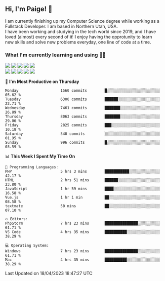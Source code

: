## Hi, I'm Paige! :vulcan_salute:

I am currently finishing up my Computer Science degree while working as a Fullstack Developer. I am based in Northern Utah, USA. \
I have been working and studying in the tech world since 2019, and I have loved (almost) every second of it! I enjoy having the opprotunity to learn new skills and solve new problems everyday, one line of code at a time.  

### What I'm currently learning and using :woman_technologist:
![](https://img.shields.io/badge/Laravel-FF2D20?style=for-the-badge&logo=laravel&logoColor=white) 
![](https://img.shields.io/badge/PHP-777BB4?style=for-the-badge&logo=php&logoColor=white)
![](https://img.shields.io/badge/Vue.js-35495E?style=for-the-badge&logo=vuedotjs&logoColor=4FC08D) 
![](https://img.shields.io/badge/MySQL-005C84?style=for-the-badge&logo=mysql&logoColor=white) 
![](https://img.shields.io/badge/Tailwind_CSS-38B2AC?style=for-the-badge&logo=tailwind-css&logoColor=white) \
![](https://img.shields.io/badge/Python-FFD43B?style=for-the-badge&logo=python&logoColor=blue)
![](https://img.shields.io/badge/Django-092E20?style=for-the-badge&logo=django&logoColor=green)
![](https://img.shields.io/badge/Kotlin-0095D5?&style=for-the-badge&logo=kotlin&logoColor=white)
![](https://img.shields.io/badge/Java-ED8B00?style=for-the-badge&logo=java&logoColor=white)
![](https://img.shields.io/badge/Haskell-5D4F85?style=for-the-badge&logo=haskell&logoColor=white) 

<!--START_SECTION:waka-->
📅 **I'm Most Productive on Thursday** 

```text
Monday                   1560 commits        █░░░░░░░░░░░░░░░░░░░░░░░░   05.62 % 
Tuesday                  6300 commits        ██████░░░░░░░░░░░░░░░░░░░   22.71 % 
Wednesday                7461 commits        ███████░░░░░░░░░░░░░░░░░░   26.89 % 
Thursday                 8063 commits        ███████░░░░░░░░░░░░░░░░░░   29.06 % 
Friday                   2825 commits        ███░░░░░░░░░░░░░░░░░░░░░░   10.18 % 
Saturday                 540 commits         ░░░░░░░░░░░░░░░░░░░░░░░░░   01.95 % 
Sunday                   996 commits         █░░░░░░░░░░░░░░░░░░░░░░░░   03.59 % 
```


📊 **This Week I Spent My Time On** 

```text
💬 Programming Languages: 
PHP                      5 hrs 3 mins        ███████████░░░░░░░░░░░░░░   42.17 % 
HTML                     2 hrs 51 mins       ██████░░░░░░░░░░░░░░░░░░░   23.80 % 
JavaScript               1 hr 59 mins        ████░░░░░░░░░░░░░░░░░░░░░   16.58 % 
Vue.js                   1 hr 1 min          ██░░░░░░░░░░░░░░░░░░░░░░░   08.58 % 
textmate                 50 mins             ██░░░░░░░░░░░░░░░░░░░░░░░   07.10 % 

🔥 Editors: 
PhpStorm                 7 hrs 23 mins       ███████████████░░░░░░░░░░   61.71 % 
VS Code                  4 hrs 35 mins       ██████████░░░░░░░░░░░░░░░   38.29 % 

💻 Operating System: 
Windows                  7 hrs 23 mins       ███████████████░░░░░░░░░░   61.71 % 
Mac                      4 hrs 35 mins       ██████████░░░░░░░░░░░░░░░   38.29 % 
```


 Last Updated on 18/04/2023 18:47:27 UTC
<!--END_SECTION:waka-->
